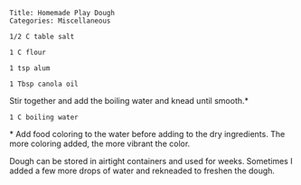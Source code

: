 ~~~ recipe-info
Title: Homemade Play Dough
Categories: Miscellaneous
~~~

~~~ recipe-ingredients
1/2 C table salt

1 C flour

1 tsp alum

1 Tbsp canola oil
~~~

Stir together and add the boiling water and knead until smooth.\*

~~~ recipe-ingredients
1 C boiling water
~~~

\* Add food coloring to the water before adding to the dry ingredients. The more coloring added, the
more vibrant the color.

Dough can be stored in airtight containers and used for weeks. Sometimes I added a few more drops of
water and rekneaded to freshen the dough.
